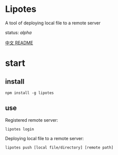 # Lipotes
A tool of deploying local file to a remote server

status: *alpha*

[中文 README](https://github.com/LiberJe/lipotes/blob/master/README-zh_CN.md)

# start
## install
`npm install -g lipotes`

## use
Registered remote server:

`lipotes login`

Deploying local file to a remote server:

`lipotes push [local file/directory] [remote path]`

##
